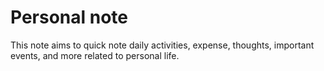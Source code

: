 # Personal note

This note aims to quick note daily activities, expense, thoughts, important events, and more related to personal life. 
